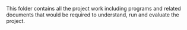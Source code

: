 This folder contains all the project work including programs and related documents that would be required to understand, run and evaluate the project.
